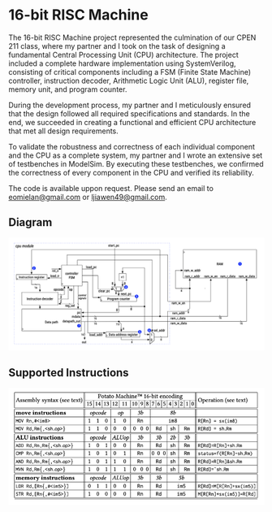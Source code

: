 # 16-bit RISC Machine

The 16-bit RISC Machine project represented the culmination of our CPEN 211 class, where my partner and I took on the task of designing a fundamental Central Processing Unit (CPU) architecture. The project included a complete hardware implementation using SystemVerilog, consisting of critical components including a FSM (Finite State Machine) controller, instruction decoder, Arithmetic Logic Unit (ALU), register file, memory unit, and program counter.

During the development process, my partner and I meticulously ensured that the design followed all required specifications and standards. In the end, we succeeded in creating a functional and efficient CPU architecture that met all design requirements.

To validate the robustness and correctness of each individual component and the CPU as a complete system, my partner and I wrote an extensive set of testbenches in ModelSim. By executing these testbenches, we confirmed the correctness of every component in the CPU and verified its reliability.

The code is available uppon request. Please send an email to [eomielan@gmail.com](mailto:eomielan@gmail.com) or [ljiawen49@gmail.com](mailto:ljiawen49@gmail.com).

## Diagram

![CPU Diagram](./assets/cpu_diagram.png)

## Supported Instructions

![CPU ISA](./assets/cpu_isa.png)
